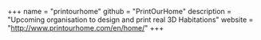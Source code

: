 +++
name = "printourhome"
github = "PrintOurHome"
description = "Upcoming organisation to design and print real 3D Habitations"
website = "http://www.printourhome.com/en/home/"
+++
